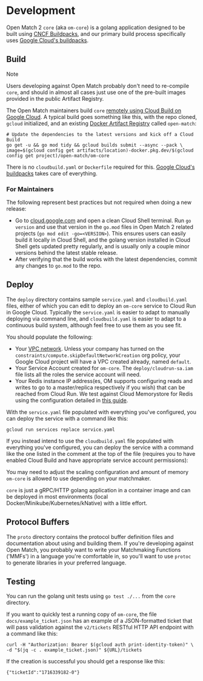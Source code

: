 # Development

Open Match 2 `core` (aka `om-core`) is a golang application designed to be built using [CNCF Buildpacks](https://www.cncf.io/projects/buildpacks/), and our primary build process specifically uses [Google Cloud's buildpacks](https://cloud.google.com/docs/buildpacks/overview). 

## Build

> [!NOTE]
> Users developing against Open Match probably don't need to re-compile `core`, and should in almost all cases just use one of the pre-built images provided in the public Artifact Registry.

The Open Match maintainers build `core` [remotely using Cloud Build on Google Cloud](https://cloud.google.com/docs/buildpacks/build-application#remote_builds).  A typical build goes something like this, with the repo cloned,  `gcloud` initialized, and an existing [Docker Artifact Registry](https://cloud.google.com/artifact-registry/docs/docker/store-docker-container-images) called `open-match`:
```
# Update the dependencies to the latest versions and kick off a Cloud Build
go get -u && go mod tidy && gcloud builds submit --async --pack \
image=$(gcloud config get artifacts/location)-docker.pkg.dev/$(gcloud config get project)/open-match/om-core
```
There is no `cloudbuild.yaml` or `Dockerfile` required for this. [Google Cloud's buildpacks](https://cloud.google.com/docs/buildpacks/overview) takes care of everything.

### For Maintainers

The following represent best practices but not required when doing a new release:

* Go to [cloud.google.com](cloud.google.com) and open a clean Cloud Shell terminal. Run `go version` and use that version in the `go.mod` files in Open Match 2 related projects (`go mod edit -go=<VERSION>`). This ensures users can easily build it locally in Cloud Shell, and the golang version installed in Cloud Shell gets updated pretty regularly, and is usually only a couple minor versions behind the latest stable release.
* After verifying that the build works with the latest dependencies, commit any changes to `go.mod` to the repo. 

## Deploy
The `deploy` directory contains sample `service.yaml` and `cloudbuild.yaml` files, either of which you can edit to deploy an `om-core` service to Cloud Run in Google Cloud.  Typically the `service.yaml` is easier to adapt to manually deploying via command line, and `cloudbuild.yaml` is easier to adapt to a continuous build system, although feel free to use them as you see fit.

You should populate the following:
* Your [VPC network](https://cloud.google.com/vpc/docs/overview).  Unless your company has turned on the `constraints/compute.skipDefaultNetworkCreation` org policy, your Google Cloud project will have a VPC created already, named `default`.
* Your Service Account created for `om-core`. The `deploy/cloudrun-sa.iam` file lists all the roles the service account will need. 
* Your Redis instance IP address(es, OM supports configuring reads and writes to go to a master/replica respectively if you wish) that can be reached from Cloud Run. We test against Cloud Memorystore for Redis using the configuration detailed in [this guide](https://cloud.google.com/memorystore/docs/redis/connect-redis-instance-cloud-run).

With the `service.yaml` file populated with everything you've configured, you can deploy the service with a command like this:
```
gcloud run services replace service.yaml
```
If you instead intend to use the `cloudbuild.yaml` file populated with everything you've configured, you can deploy the service with a command like the one listed in the comment at the top of the file (requires you to have enabled Cloud Build and have appropriate service account permissions):

You may need to adjust the scaling configuration and amount of memory `om-core` is allowed to use depending on your matchmaker.

`core` is just a gRPC/HTTP golang application in a container image and can be deployed in most environments (local Docker/Minikube/Kubernetes/kNative) with a little effort. 

## Protocol Buffers
The `proto` directory contains the protocol buffer definition files and documentation about using and building them. If you're developing against Open Match, you probably want to write your Matchmaking Functions ('MMFs') in a language you're comfortable in, so you'll want to use `protoc` to generate libraries in your preferred language.

## Testing
You can run the golang unit tests using `go test ./...` from the `core` directory. 

If you want to quickly test a running copy of `om-core`, the file `docs/example_ticket.json` has an example of a JSON-formatted ticket that will pass validation against the `v2/tickets` RESTful HTTP API endpoint with a command like this:
```
curl -H "Authorization: Bearer $(gcloud auth print-identity-token)" \
-d "$(jq -c . example_ticket.json)" ${URL}/tickets
```
If the creation is successful you should get a response like this:
```
{"ticketId":"1716339182-0"}
```
